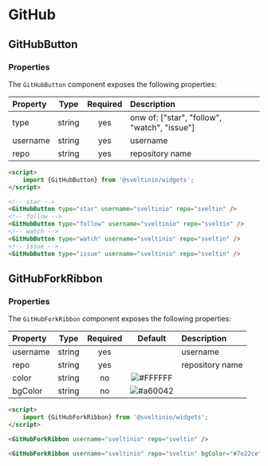 # GitHub

## GitHubButton

### Properties

The `GitHubButton` component exposes the following properties:

| Property | Type   | Required | Description                                  |
| :------- | :----: | :------: | :------------------------------------------- |
| type     | string |   yes    | onw of: ["star", "follow", "watch", "issue"] |
| username | string |   yes    | username                                     |
| repo     | string |   yes    | repository name                              |

```html
<script>
    import {GitHubButton} from '@sveltinio/widgets';
</script>

<!-- star -->
<GitHubButton type="star" username="sveltinio" repo="sveltin" />
<!-- follow -->
<GitHubButton type="follow" username="sveltinio" repo="sveltin" />
<!-- watch -->
<GitHubButton type="watch" username="sveltinio" repo="sveltin" />
<!-- issue -->
<GitHubButton type="issue" username="sveltinio" repo="sveltin" />

```

## GitHubForkRibbon

### Properties

The `GitHubForkRibbon` component exposes the following properties:

| Property | Type   | Required | Default                                                      | Description     |
| :------- | :----: | :------: | :----------------------------------------------------------: | :-------------- |
| username | string |    yes   |                                                              | username        |
| repo     | string |    yes   |                                                              | repository name |
| color    | string |    no    | ![#FFFFFF](https://via.placeholder.com/15/FFFFFF/FFFFFF.png) |                 |
| bgColor  | string |    no    | ![#a60042](https://via.placeholder.com/15/a60042/a60042.png) |                 |

```html
<script>
    import {GitHubForkRibbon} from '@sveltinio/widgets';
</script>

<GitHubForkRibbon username="sveltinio" repo="sveltin" />

<GitHubForkRibbon username="sveltinio" repo="sveltin" bgColor="#7e22ce" />

```
